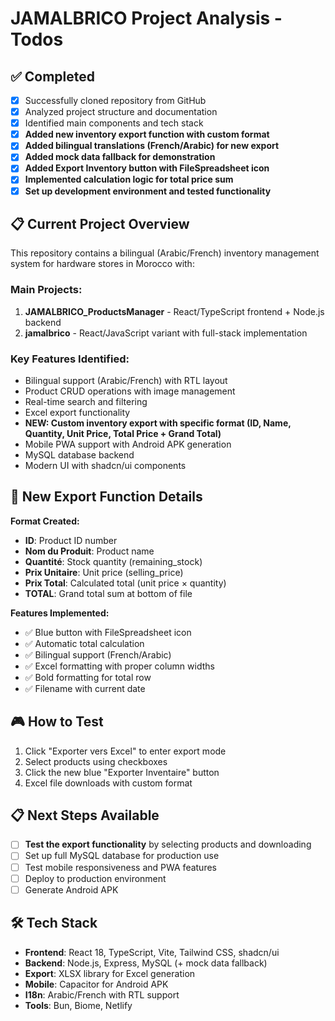 # JAMALBRICO Project Analysis - Todos

## ✅ Completed
- [x] Successfully cloned repository from GitHub
- [x] Analyzed project structure and documentation
- [x] Identified main components and tech stack
- [x] **Added new inventory export function with custom format**
- [x] **Added bilingual translations (French/Arabic) for new export**
- [x] **Added mock data fallback for demonstration**
- [x] **Added Export Inventory button with FileSpreadsheet icon**
- [x] **Implemented calculation logic for total price sum**
- [x] **Set up development environment and tested functionality**

## 📋 Current Project Overview
This repository contains a bilingual (Arabic/French) inventory management system for hardware stores in Morocco with:

### Main Projects:
1. **JAMALBRICO_ProductsManager** - React/TypeScript frontend + Node.js backend
2. **jamalbrico** - React/JavaScript variant with full-stack implementation

### Key Features Identified:
- Bilingual support (Arabic/French) with RTL layout
- Product CRUD operations with image management
- Real-time search and filtering
- Excel export functionality
- **NEW: Custom inventory export with specific format (ID, Name, Quantity, Unit Price, Total Price + Grand Total)**
- Mobile PWA support with Android APK generation
- MySQL database backend
- Modern UI with shadcn/ui components

## 🎯 New Export Function Details
**Format Created:**
- **ID**: Product ID number
- **Nom du Produit**: Product name
- **Quantité**: Stock quantity (remaining_stock)
- **Prix Unitaire**: Unit price (selling_price)
- **Prix Total**: Calculated total (unit price × quantity)
- **TOTAL**: Grand total sum at bottom of file

**Features Implemented:**
- ✅ Blue button with FileSpreadsheet icon
- ✅ Automatic total calculation
- ✅ Bilingual support (French/Arabic)
- ✅ Excel formatting with proper column widths
- ✅ Bold formatting for total row
- ✅ Filename with current date

## 🎮 How to Test
1. Click "Exporter vers Excel" to enter export mode
2. Select products using checkboxes
3. Click the new blue "Exporter Inventaire" button
4. Excel file downloads with custom format

## 📋 Next Steps Available
- [ ] **Test the export functionality** by selecting products and downloading
- [ ] Set up full MySQL database for production use
- [ ] Test mobile responsiveness and PWA features
- [ ] Deploy to production environment
- [ ] Generate Android APK

## 🛠️ Tech Stack
- **Frontend**: React 18, TypeScript, Vite, Tailwind CSS, shadcn/ui
- **Backend**: Node.js, Express, MySQL (+ mock data fallback)
- **Export**: XLSX library for Excel generation
- **Mobile**: Capacitor for Android APK
- **I18n**: Arabic/French with RTL support
- **Tools**: Bun, Biome, Netlify

